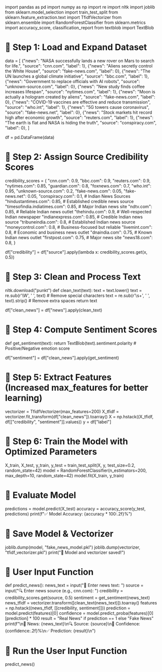 import pandas as pd
import numpy as np
import re
import nltk
import joblib
from sklearn.model_selection import train_test_split
from sklearn.feature_extraction.text import TfidfVectorizer
from sklearn.ensemble import RandomForestClassifier
from sklearn.metrics import accuracy_score, classification_report
from textblob import TextBlob

# 🔹 Step 1: Load and Expand Dataset
data = [
    {"news": "NASA successfully lands a new rover on Mars to search for life.", "source": "cnn.com", "label": 1},
    {"news": "Aliens secretly control the White House", "source": "fake-news.com", "label": 0},
    {"news": "The UN launches a global climate initiative", "source": "bbc.com", "label": 1},
    {"news": "Government to replace officials with AI robots", "source": "unknown-source.com", "label": 0},
    {"news": "New study finds coffee increases lifespan", "source": "nytimes.com", "label": 1},
    {"news": "Moon is actually a hologram created by aliens", "source": "fake-news.com", "label": 0},
    {"news": "COVID-19 vaccines are effective and reduce transmission", "source": "who.int", "label": 1},
    {"news": "5G towers cause coronavirus", "source": "fake-news.net", "label": 0},
    {"news": "Stock markets hit record high after economic growth", "source": "reuters.com", "label": 1},
    {"news": "The earth is flat and NASA is hiding the truth", "source": "conspiracy.com", "label": 0},
]

df = pd.DataFrame(data)

# 🔹 Step 2: Assign Source Credibility Scores
credibility_scores = {
    "cnn.com": 0.9, 
    "bbc.com": 0.9, 
    "reuters.com": 0.9,
    "nytimes.com": 0.85, 
    "guardian.com": 0.8, 
    "foxnews.com": 0.7,
    "who.int": 0.95, 
    "unknown-source.com": 0.2, 
    "fake-news.com": 0.05,
    "fake-news.net": 0.05, 
    "conspiracy.com": 0.1,
    # Indian News Sources
    "hindustantimes.com": 0.85,  # Established credible news source
    "timesofindia.indiatimes.com": 0.85,  # Major Indian news site
    "ndtv.com": 0.85,  # Reliable Indian news outlet
    "thehindu.com": 0.9,  # Well-respected Indian newspaper
    "indianexpress.com": 0.85,  # Credible Indian news source
    "tribuneindia.com": 0.8,  # Established Indian news source
    "moneycontrol.com": 0.8,  # Business-focused but reliable
    "livemint.com": 0.8,  # Economic and business news outlet
    "dnaindia.com": 0.75,  # Known Indian news outlet
    "firstpost.com": 0.75,  # Major news site
    "news18.com": 0.8,
}

df["credibility"] = df["source"].apply(lambda x: credibility_scores.get(x, 0.5))

# 🔹 Step 3: Clean and Process Text
nltk.download("punkt")
def clean_text(text):
    text = text.lower()
    text = re.sub(r'\W', ' ', text)  # Remove special characters
    text = re.sub(r'\s+', ' ', text).strip()  # Remove extra spaces
    return text

df["clean_news"] = df["news"].apply(clean_text)

# 🔹 Step 4: Compute Sentiment Scores
def get_sentiment(text):
    return TextBlob(text).sentiment.polarity  # Positive/Negative emotion score

df["sentiment"] = df["clean_news"].apply(get_sentiment)

# 🔹 Step 5: Extract Features (Increased max_features for better learning)
vectorizer = TfidfVectorizer(max_features=200)
X_tfidf = vectorizer.fit_transform(df["clean_news"]).toarray()
X = np.hstack((X_tfidf, df[["credibility", "sentiment"]].values))
y = df["label"]

# 🔹 Step 6: Train the Model with Optimized Parameters
X_train, X_test, y_train, y_test = train_test_split(X, y, test_size=0.2, random_state=42)
model = RandomForestClassifier(n_estimators=200, max_depth=10, random_state=42)
model.fit(X_train, y_train)

# 🔹 Evaluate Model
predictions = model.predict(X_test)
accuracy = accuracy_score(y_test, predictions)
print(f"✅ Model Accuracy: {accuracy * 100:.2f}%")

# 🔹 Save Model & Vectorizer
joblib.dump(model, "fake_news_model.pkl")
joblib.dump(vectorizer, "tfidf_vectorizer.pkl")
print("💾 Model and vectorizer saved!")

# 🔹 User Input Function
def predict_news():
    news_text = input("📰 Enter news text: ")
    source = input("🔍 Enter news source (e.g., cnn.com): ")
    credibility = credibility_scores.get(source, 0.5)
    sentiment = get_sentiment(news_text)
    news_tfidf = vectorizer.transform([clean_text(news_text)]).toarray()
    features = np.hstack((news_tfidf, [[credibility, sentiment]]))
    prediction = model.predict(features)[0]
    confidence = model.predict_proba(features)[0][prediction] * 100
    result = "Real News" if prediction == 1 else "Fake News"
    print(f"\n📰 News: {news_text}\n🔍 Source: {source}\n🧐 Confidence: {confidence:.2f}%\n✅ Prediction: {result}\n")

# 🔹 Run the User Input Function
predict_news()
